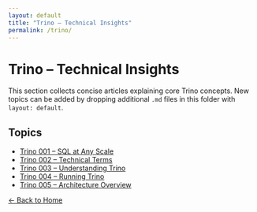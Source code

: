 ```yaml
---
layout: default
title: "Trino – Technical Insights"
permalink: /trino/
---
```


<div class="container">
  <h1>Trino – Technical Insights</h1>
  <p>This section collects concise articles explaining core Trino concepts. New topics can be added by dropping additional <code>.md</code> files in this folder with <code>layout: default</code>.</p>

  <h2>Topics</h2>
  <ul class="content-links">
    <li><a href="/trino/trino_001/">Trino 001 – SQL at Any Scale</a></li>
    <li><a href="/trino/trino_002/">Trino 002 – Technical Terms</a></li>
    <li><a href="/trino/trino_003/">Trino 003 – Understanding Trino</a></li>
    <li><a href="/trino/trino_004/">Trino 004 – Running Trino</a></li>
    <li><a href="/trino/trino_005/">Trino 005 – Architecture Overview</a></li>
  </ul>

  <p class="text-center mt-2"><a class="back-link" href="/">&larr; Back to Home</a></p>
</div>